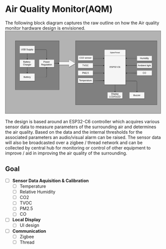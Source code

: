 # Air Quality Monitor(AQM)

The following block diagram captures the raw outline on how the Air quality monitor hardware design is envisioned.
![Block Diagram](./Design/block_diagram.drawio.png)

The design is based around an ESP32-C6 controller which acquires various sensor data to measure parameters of the surrounding air and determines the air quality. Based on the data and the internal thresholds for the associated parameters an audio/visual alarm can be raised.
The sensor data will also be broadcasted over a zigbee / thread network and can be collected by central hub for monitoring or control of other equipment to improve / aid in improving the air quality of the surrounding.

## Goal
- [ ] **Sensor Data Aquisition & Calibration**
  - [ ] Temperature
  - [ ] Relative Humidity
  - [ ] CO2
  - [ ] TVOC
  - [ ] PM2.5
  - [ ] CO 
- [ ] **Local Display**
  - [ ] UI design
- [ ] **Communication**
  - [ ] Zigbee
  - [ ] Thread
